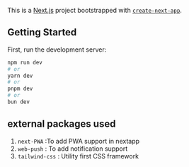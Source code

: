 This is a [Next.js](https://nextjs.org/) project bootstrapped with [`create-next-app`](https://github.com/vercel/next.js/tree/canary/packages/create-next-app).

## Getting Started

First, run the development server:

```bash
npm run dev
# or
yarn dev
# or
pnpm dev
# or
bun dev
```
## external packages used
1. `next-PWA` :To add PWA support in nextapp
2. `web-push` : To add notification support
3. `tailwind-css` : Utility first CSS framework


